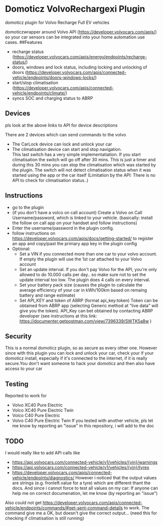 # Domoticz VolvoRechargexi Plugin
domoticz plugin for Volvo Recharge Full EV vehicles

domoticzwrapper around Volvo API (https://developer.volvocars.com/apis/) so your car sensors can be integrated into your home automation use cases.
##Features
- recharge status (https://developer.volvocars.com/apis/energy/endpoints/recharge-status/)
- doors, windows and lock status, including locking and unlocking of doors (https://developer.volvocars.com/apis/connected-vehicle/endpoints/doors-windows-locks/)
- start/stop climatisation (https://developer.volvocars.com/apis/connected-vehicle/endpoints/climate/)
- syncs SOC and charging status to ABRP

## Devices
pls look at the above links to API for device descriptions

There are 2 devices which can send commands to the volvo
- The CarLock device can lock and unlock your car
- The climatisation device can start and stop navigation.  
This last switch has a very simple implementatiation. If you start climatisation the switch will go off after 30 mins. This is just a timer and during this 30 mins you can stop the climatisation which was started by the plugin. The switch will not detect climatisation status when it was started using the app or the car itself (Limitation by the API: There is no API to check for climatisation status..)

## Instructions
- go to the plugin 
- (if you don't have a volco on call account) Create a Volvo on Call Username/password, which is linked to your vehicle. (basically: install the follow on call app on your handset and follow instructions)
- Enter the username/password in the plugin config.
- follow instructions on https://developer.volvocars.com/apis/docs/getting-started/ to register an app and copy/past the primary app key in the plugin config
- Optional: 
   - Set a VIN if you connected more than one car to your volvo account. If empty the plugin will use the 1st car attached to your Volvo account
   - Set an update interval. If you don't pay Volvo for the API, you're only allowed to do 10.000 calls per day.. so make sure not to set the update interval too low. The plugin does 4 calls on every interval.
   - Set your battery pack size (causes the plugin to calculate the average efficiency of your car in kWh/100km based on remaing battery and range estimate)
   - Set API_KEY and token of ABRP (format api_key:token) Token can be obtained from ABRP app (selecting Generic method at "live data" will give you the token). API_Key can bet obtained by contacting ABRP developer (see instructions at this link:  https://documenter.getpostman.com/view/7396339/SWTK5a8w )

## Security
This is a normal domoticz plugin, so as secure as every other one. However since with this plugin you can lock and unlock your car, check your if your domoticz install, especially if it's connected to the internet, if it is really secure.You don't want someone to hack your domoticz and then also have access to your car 

## Testing
Reported to work for
- Volvo XC40 Pure Electric
- Volco XC40 Pure Electric Twin
- Volco C40 Pure Electric
- Volvo C40 Pure Electric Twin
If you tested with another vehicle, pls let me know by reporting an "issue" in this repository, i will add to the doc

## TODO
I would really like to add API calls like
- https://api.volvocars.com/connected-vehicle/v1/vehicles/{vin}/warnings
- https://api.volvocars.com/connected-vehicle/v1/vehicles/{vin}/tyres
- https://developer.volvocars.com/apis/connected-vehicle/endpoints/diagnostics/
However i noticed that the output values are strings (e.g. fronleft.value for a tyre) which are different thant the docs. And since i cannot force to test all values on my car: If anyone can help me on correct documenation, let me know (by reporting an "issue") 

Also could not get https://developer.volvocars.com/apis/connected-vehicle/endpoints/commands/#get-sent-command-details to work. The command give me a OK, but doesn't give the correct output... (need this for checking if climatisation is still running)
